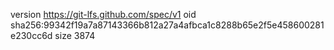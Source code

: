 version https://git-lfs.github.com/spec/v1
oid sha256:99342f19a7a87143366b812a27a4afbca1c8288b65e2f5e458600281e230cc6d
size 3874
